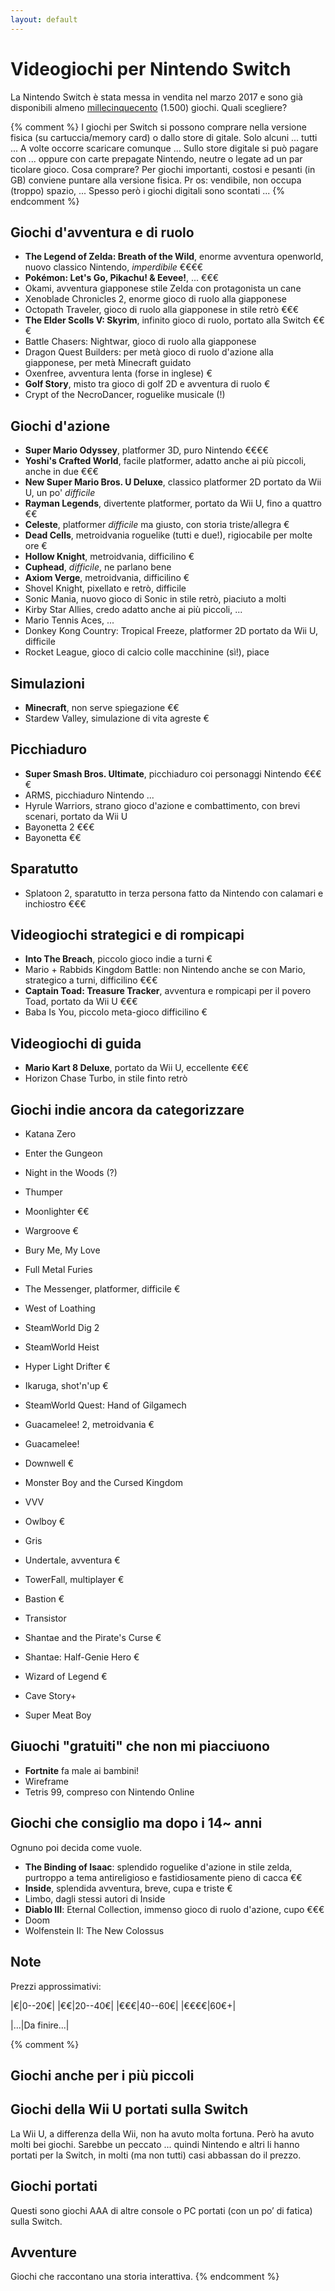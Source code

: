 ```yaml
---
layout: default
---
```


# Videogiochi per Nintendo Switch

La Nintendo Switch è stata messa in vendita nel marzo 2017 e sono già disponibili almeno [millecinquecento](https://en.wikipedia.org/wiki/List_of_Nintendo_Switch_games) (1.500) giochi. Quali scegliere?

{% comment %}
I giochi per Switch si possono comprare nella versione fisica (su cartuccia/memory card) o dallo store di
gitale. Solo alcuni ... tutti ... A volte occorre scaricare comunque ...
Sullo store digitale si può pagare con ... oppure con carte prepagate Nintendo, neutre o legate ad un par
ticolare gioco.
Cosa comprare? Per giochi importanti, costosi e pesanti (in GB) conviene puntare alla versione fisica. Pr
os: vendibile, non occupa (troppo) spazio, ...
Spesso però i giochi digitali sono scontati ...
{% endcomment %}

## Giochi d'avventura e di ruolo
- **The Legend of Zelda: Breath of the Wild**, enorme avventura openworld, nuovo classico Nintendo, _imperdibile_ €€€€
- **Pokémon: Let's Go, Pikachu! & Eevee!**, ... €€€
- Okami, avventura giapponese stile Zelda con protagonista un cane
- Xenoblade Chronicles 2, enorme gioco di ruolo alla giapponese
- Octopath Traveler, gioco di ruolo alla giapponese in stile retrò €€€
- **The Elder Scolls V: Skyrim**, infinito gioco di ruolo, portato alla Switch €€€
- Battle Chasers: Nightwar, gioco di ruolo alla giapponese
- Dragon Quest Builders: per metà gioco di ruolo d'azione alla giapponese, per metà Minecraft guidato
- Oxenfree, avventura lenta (forse in inglese) €
- **Golf Story**, misto tra gioco di golf 2D e avventura di ruolo €
- Crypt of the NecroDancer, roguelike musicale (!)

## Giochi d'azione
- **Super Mario Odyssey**, platformer 3D, puro Nintendo €€€€
- **Yoshi's Crafted World**, facile platformer, adatto anche ai più piccoli, anche in due €€€
- **New Super Mario Bros. U Deluxe**, classico platformer 2D portato da Wii U, un po' _difficile_
- **Rayman Legends**, divertente platformer, portato da Wii U, fino a quattro €€
- **Celeste**, platformer _difficile_ ma giusto, con storia triste/allegra €
- **Dead Cells**, metroidvania roguelike (tutti e due!), rigiocabile per molte ore €
- **Hollow Knight**, metroidvania, difficilino €
- **Cuphead**, _difficile_, ne parlano bene
- **Axiom Verge**, metroidvania, difficilino €
- Shovel Knight, pixellato e retrò, difficile
- Sonic Mania, nuovo gioco di Sonic in stile retrò, piaciuto a molti
- Kirby Star Allies, credo adatto anche ai più piccoli, ...
- Mario Tennis Aces, ...
- Donkey Kong Country: Tropical Freeze, platformer 2D portato da Wii U, difficile
- Rocket League, gioco di calcio colle macchinine (sì!), piace

## Simulazioni
- **Minecraft**, non serve spiegazione €€
- Stardew Valley, simulazione di vita agreste €

## Picchiaduro
- **Super Smash Bros. Ultimate**, picchiaduro coi personaggi Nintendo €€€€
- ARMS, picchiaduro Nintendo ...
- Hyrule Warriors, strano gioco d'azione e combattimento, con brevi scenari, portato da Wii U
- Bayonetta 2 €€€
- Bayonetta €€

## Sparatutto
- Splatoon 2, sparatutto in terza persona fatto da Nintendo con calamari e inchiostro €€€

## Videogiochi strategici e di rompicapi
- **Into The Breach**, piccolo gioco indie a turni €
- Mario + Rabbids Kingdom Battle: non Nintendo anche se con Mario, strategico a turni, difficilino €€€
- **Captain Toad: Treasure Tracker**, avventura e rompicapi per il povero Toad, portato da Wii U €€€
- Baba Is You, piccolo meta-gioco difficilino €

## Videogiochi di guida
- **Mario Kart 8 Deluxe**, portato da Wii U, eccellente €€€
- Horizon Chase Turbo, in stile finto retrò


## Giochi indie ancora da categorizzare

- Katana Zero
- Enter the Gungeon
- Night in the Woods (?)
- Thumper
- Moonlighter €€
- Wargroove €
- Bury Me, My Love
- Full Metal Furies
- The Messenger, platformer, difficile €
- West of Loathing
- SteamWorld Dig 2
- SteamWorld Heist
- Hyper Light Drifter €
- Ikaruga, shot'n'up €
- SteamWorld Quest: Hand of Gilgamech
- Guacamelee! 2, metroidvania €
- Guacamelee!
- Downwell €
- Monster Boy and the Cursed Kingdom

- VVV
- Owlboy €
- Gris
- Undertale, avventura €
- TowerFall, multiplayer €
- Bastion €
- Transistor
- Shantae and the Pirate's Curse €
- Shantae: Half-Genie Hero €
- Wizard of Legend €
- Cave Story+
- Super Meat Boy



## Giuochi "gratuiti" che non mi piacciuono

- **Fortnite** fa male ai bambini!
- Wireframe
- Tetris 99, compreso con Nintendo Online


## Giochi che consiglio ma dopo i 14~ anni
Ognuno poi decida come vuole.
- **The Binding of Isaac**: splendido roguelike d'azione in stile zelda, purtroppo a tema antireligioso e fastidiosamente pieno di cacca €€
- **Inside**, splendida avventura, breve, cupa e triste €
- Limbo, dagli stessi autori di Inside
- **Diablo III**: Eternal Collection, immenso gioco di ruolo d'azione, cupo €€€
- Doom
- Wolfenstein II: The New Colossus


## Note

Prezzi approssimativi:

|€|0--20€|
|€€|20--40€|
|€€€|40--60€|
|€€€€|60€+|

|...|Da finire...|


{% comment %}
## Giochi anche per i più piccoli

## Giochi della Wii U portati sulla Switch
La Wii U, a differenza della Wii, non ha avuto molta fortuna. Però ha avuto molti bei giochi. Sarebbe un 
peccato ... quindi Nintendo e altri li hanno portati per la Switch, in molti (ma non tutti) casi abbassan
do il prezzo.

## Giochi portati
Questi sono giochi AAA di altre console o PC portati (con un po’ di fatica) sulla Switch.

## Avventure
Giochi che raccontano una storia interattiva.
{% endcomment %}


